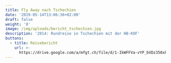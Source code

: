 ```yaml
---
title: Fly Away nach Tschechien
date: '2019-05-14T13:06:36+02:00'
draft: false
weight: '8'
image: /img/uploads/bericht_tschechien.jpg
description: '2014: Rundreise in Tschechien mit der HB-KOF'
buttons:
  - title: Reisebericht
    url: >-
      https://drive.google.com/a/mfgt.ch/file/d/1-IkWFFVa-vYP_bVDz350xk4b5d1cLj6y/view?usp=sharing
---
```


